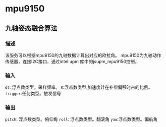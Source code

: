 mpu9150
================
## 九轴姿态融合算法

### 描述
该服务可以根据mpu9150的九轴数据计算出对应的欧拉角。
mpu9150为九轴动作传感器，连接I2C接口，通过intel upm 库中的jsupm_mpu9150控制。


### 输入

`dt`: 浮点数类型。采样频率。
`K`:浮点数类型.加速度计在补偿偏移时占的比例。
`trigger`:任何类型。触发信号
### 输出

`pitch`: 浮点数类型。俯仰角
`roll`: 浮点数类型。翻滚角
`yaw`:浮点数类型。偏航角

